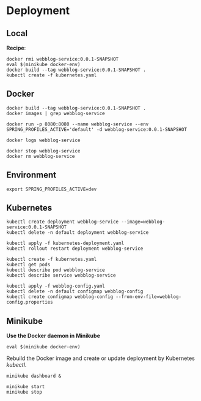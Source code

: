 

# Deployment

## Local
**Recipe**:
```
docker rmi webblog-service:0.0.1-SNAPSHOT
eval $(minikube docker-env)
docker build --tag webblog-service:0.0.1-SNAPSHOT .
kubectl create -f kubernetes.yaml
```

## Docker
```
docker build --tag webblog-service:0.0.1-SNAPSHOT .
docker images | grep webblog-service

docker run -p 8080:8080 --name webblog-service --env SPRING_PROFILES_ACTIVE='default' -d webblog-service:0.0.1-SNAPSHOT

docker logs webblog-service

docker stop webblog-service
docker rm webblog-service
```

## Environment
```
export SPRING_PROFILES_ACTIVE=dev

```


## Kubernetes
```
kubectl create deployment webblog-service --image=webblog-service:0.0.1-SNAPSHOT
kubectl delete -n default deployment webblog-service

kubectl apply -f kubernetes-deployment.yaml
kubectl rollout restart deployment webblog-service

kubectl create -f kubernetes.yaml
kubectl get pods
kubectl describe pod webblog-service
kubectl describe service webblog-service

kubectl apply -f webblog-config.yaml
kubectl delete -n default configmap webblog-config
kubectl create configmap webblog-config --from-env-file=webblog-config.properties
```

## Minikube
**Use the Docker daemon in Minikube**
```
eval $(minikube docker-env)
```
Rebuild the Docker image and create or update deployment by Kubernetes *kubectl*.

```
minikube dashboard &

minikube start
minikube stop

```
